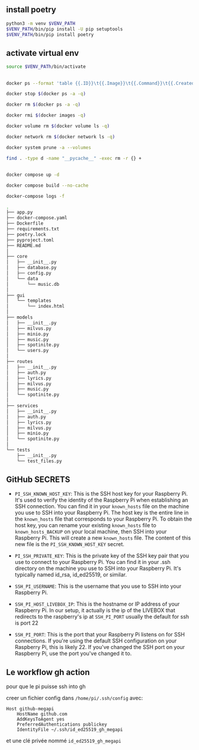 ## install poetry

```bash
python3 -m venv $VENV_PATH
$VENV_PATH/bin/pip install -U pip setuptools
$VENV_PATH/bin/pip install poetry
```

## activate virtual env
```bash
source $VENV_PATh/bin/activate
```

## #####
```bash
docker ps --format 'table {{.ID}}\t{{.Image}}\t{{.Command}}\t{{.CreatedAt}}\t{{.Status}}\t{{.Names}}'
```

```bash
docker stop $(docker ps -a -q)
```

```bash
docker rm $(docker ps -a -q)
```

```bash
docker rmi $(docker images -q)
```

```bash
docker volume rm $(docker volume ls -q)
```

```bash
docker network rm $(docker network ls -q)
```

```bash
docker system prune -a --volumes
```

```bash
find . -type d -name "__pycache__" -exec rm -r {} +
```
 
## ######

```bash
docker compose up -d
```

```bash
docker compose build --no-cache
```

```bash
docker-compose logs -f
```

```bash
.
├── app.py
├── docker-compose.yaml
├── Dockerfile
├── requirements.txt
├── poetry.lock
├── pyproject.toml
├── README.md
│
├── core
│   ├── __init__.py
│   ├── database.py
│   ├── config.py
│   └── data
│       └── music.db
│
├── gui
│   └── templates
│       └── index.html
│
├── models
│   ├── __init__.py
│   ├── milvus.py
│   ├── minio.py
│   ├── music.py
│   ├── spotinite.py
│   └── users.py
│
├── routes
│   ├── __init__.py
│   ├── auth.py
│   ├── lyrics.py
│   ├── milvus.py
│   ├── music.py
│   └── spotinite.py
│
├── services
│   ├── __init__.py
│   ├── auth.py
│   ├── lyrics.py
│   ├── milvus.py
│   ├── minio.py
│   └── spotinite.py
│
└── tests
    ├── __init__.py
    └── test_files.py
```


## GitHub SECRETS

- `PI_SSH_KNOWN_HOST_KEY`: This is the SSH host key for your Raspberry Pi. It's used to verify the identity of the Raspberry Pi when establishing an SSH connection. You can find it in your `known_hosts` file on the machine you use to SSH into your Raspberry Pi. The host key is the entire line in the `known_hosts` file that corresponds to your Raspberry Pi.
To obtain the host key, you can rename your existing `known_hosts` file to `known_hosts_BACKUP` on your local machine, then SSH into your Raspberry Pi. This will create a new `known_hosts` file. The content of this new file is the `PI_SSH_KNOWN_HOST_KEY` secret.

- `PI_SSH_PRIVATE_KEY`: This is the private key of the SSH key pair that you use to connect to your Raspberry Pi. You can find it in your .ssh directory on the machine you use to SSH into your Raspberry Pi. It's typically named id_rsa, id_ed25519, or similar.

- `SSH_PI_USERNAME`: This is the username that you use to SSH into your Raspberry Pi. 

- `SSH_PI_HOST_LIVEBOX_IP`: This is the hostname or IP address of your Raspberry Pi. In our setup, it actually is the ip of the LIVEBOX that redirects to the raspberry's ip at `SSH_PI_PORT` usually the default for ssh is port 22

- `SSH_PI_PORT`: This is the port that your Raspberry Pi listens on for SSH connections. If you're using the default SSH configuration on your Raspberry Pi, this is likely 22. If you've changed the SSH port on your Raspberry Pi, use the port you've changed it to.

## Le workflow gh action

pour que le pi puisse ssh into gh

creer un fichier config dans `/home/pi/.ssh/config` avec:
```
Host github-megapi
	HostName github.com 
    AddKeysToAgent yes 
    PreferredAuthentications publickey 
    IdentityFile ~/.ssh/id_ed25519_gh_megapi
```
et une clé privée nommé `id_ed25519_gh_megapi`